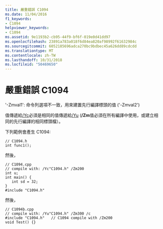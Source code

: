 ```yaml
---
title: 嚴重錯誤 C1094
ms.date: 11/04/2016
f1_keywords:
- C1094
helpviewer_keywords:
- C1094
ms.assetid: 9e1193b2-cb95-44f9-bf6f-019e0d41dd97
ms.openlocfilehash: 23891a783a018f6d84ea820af98992f61632984c
ms.sourcegitcommit: 6052185696adca270bc9bdbec45a626dd89cdcdd
ms.translationtype: MT
ms.contentlocale: zh-TW
ms.lasthandoff: 10/31/2018
ms.locfileid: "50469650"
---
```

# <a name="fatal-error-c1094"></a>嚴重錯誤 C1094

'-Zmval1': 命令列選項不一致，用來建置先行編譯標頭的值 ('-Zmval2')

值傳遞給[/Yc](../../build/reference/yc-create-precompiled-header-file.md)必須是相同的值傳遞給[/Yu](../../build/reference/yu-use-precompiled-header-file.md) (**/Zm**值必須在所有編譯中使用，或建立相同的先行編譯的相同標頭檔）。

下列範例會產生 C1094:

```
// C1094.h
int func1();
```

然後，

```
// C1094.cpp
// compile with: /Yc"C1094.h" /Zm200
int u;
int main() {
   int sd = 32;
}
#include "C1094.h"
```

然後，

```
// C1094b.cpp
// compile with: /Yu"C1094.h" /Zm300 /c
#include "C1094.h"   // C1094 compile with /Zm200
void Test() {}
```